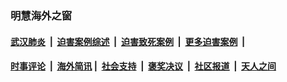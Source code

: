 
### 明慧海外之窗

####  [武汉肺炎](indexes/365.md?t=06072300) &nbsp;|&nbsp;  [迫害案例综述](indexes/328.md?t=06072300) &nbsp;|&nbsp; [迫害致死案例](indexes/277.md?t=06072300)  &nbsp;|&nbsp; [更多迫害案例](indexes/81.md?t=06072300)  &nbsp;|&nbsp; 
####  [时事评论](indexes/19.md?t=06072300) &nbsp;|&nbsp; [海外简讯](indexes/245.md?t=06072300)&nbsp;|&nbsp;  [社会支持](indexes/140.md?t=06072300) &nbsp;|&nbsp; [褒奖决议](indexes/282.md?t=06072300) &nbsp;|&nbsp; [社区报道](indexes/91.md?t=06072300)  &nbsp;|&nbsp; [天人之间](indexes/78.md?t=06072300) 

